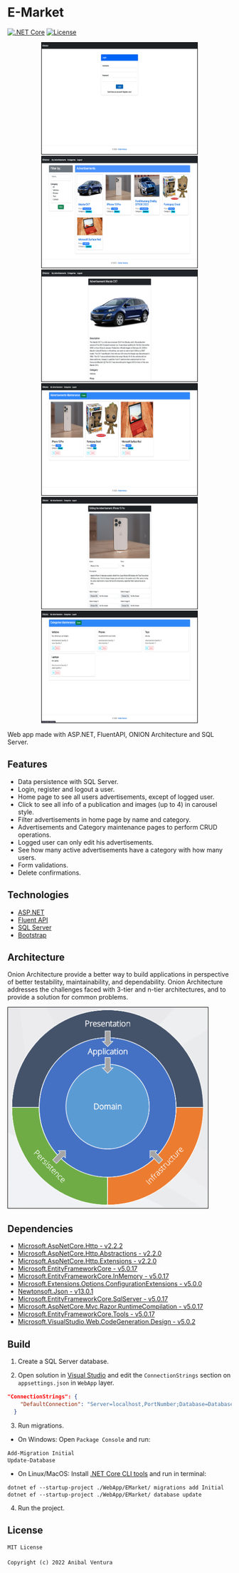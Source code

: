 # E-Market

[![.NET Core](https://img.shields.io/static/v1?label=.NET%20Core&message=5.0&color=purple)](https://dotnet.microsoft.com)
[![License](https://img.shields.io/static/v1?label=License&message=MIT&color=blue)](LICENCE.md)

<p align="center">
  <img src="screenshots/1-login.png" height=250px width=350px style="border:1px solid black;" />
  <img src="screenshots/2-home.png" height=250px  width=350px style="border:1px solid black;" />
  <img src="screenshots/3-home-view.png" height=250px  width=350px style="border:1px solid black;" />
  <img src="screenshots/4-my-ads.png" height=250px width=350px style="border:1px solid black;" />
  <img src="screenshots/5-my-ads-edit.png" height=250px width=350px style="border:1px solid black;" />
  <img src="screenshots/6-categories.png" height=250px width=350px style="border:1px solid black;" />
</p>

Web app made with ASP.NET, FluentAPI, ONION Architecture and SQL Server.

## Features

- Data persistence with SQL Server.
- Login, register and logout a user.
- Home page to see all users advertisements, except of logged user.
- Click to see all info of a publication and images (up to 4) in carousel style.
- Filter advertisements in home page by name and category.
- Advertisements and Category maintenance pages to perform CRUD operations.
- Logged user can only edit his advertisements.
- See how many active advertisements have a category with how many users.
- Form validations.
- Delete confirmations.

## Technologies

- [ASP.NET](https://dotnet.microsoft.com/en-us/apps/aspnet)
- [Fluent API](https://docs.microsoft.com/en-us/ef/ef6/modeling/code-first/fluent/relationships)
- [SQL Server](https://www.microsoft.com/en-us/sql-server/sql-server-downloads)
- [Bootstrap](https://getbootstrap.com)

## Architecture

Onion Architecture provide a better way to build applications in perspective of better testability, maintainability, and dependability. Onion Architecture addresses the challenges faced with 3-tier and n-tier architectures, and to provide a solution for common problems.

<img src="screenshots/onion-architecture.png" height=450px width=450px style="border:1px solid black;" />

## Dependencies

- [Microsoft.AspNetCore.Http - v2.2.2](https://www.nuget.org/packages/Microsoft.AspNetCore.Http)
- [Microsoft.AspNetCore.Http.Abstractions - v2.2.0](https://www.nuget.org/packages/Microsoft.AspNetCore.Http.Abstractions)
- [Microsoft.AspNetCore.Http.Extensions - v2.2.0](https://www.nuget.org/packages/Microsoft.AspNetCore.Http.Extensions)
- [Microsoft.EntityFrameworkCore - v5.0.17](https://www.nuget.org/packages/Microsoft.EntityFrameworkCore)
- [Microsoft.EntityFrameworkCore.InMemory - v5.0.17](https://www.nuget.org/packages/Microsoft.EntityFrameworkCore.InMemory)
- [Microsoft.Extensions.Options.ConfigurationExtensions - v5.0.0](https://www.nuget.org/packages/Microsoft.Extensions.Options.ConfigurationExtensions)
- [Newtonsoft.Json - v13.0.1](https://www.nuget.org/packages/Newtonsoft.Json)
- [Microsoft.EntityFrameworkCore.SqlServer - v5.0.17](https://www.nuget.org/packages/Microsoft.EntityFrameworkCore.SqlServer)
- [Microsoft.AspNetCore.Mvc.Razor.RuntimeCompilation - v5.0.17](https://www.nuget.org/packages/Microsoft.AspNetCore.Mvc.Razor.RuntimeCompilation)
- [Microsoft.EntityFrameworkCore.Tools - v5.0.17](https://www.nuget.org/packages/Microsoft.EntityFrameworkCore.Tools)
- [Microsoft.VisualStudio.Web.CodeGeneration.Design - v5.0.2](https://www.nuget.org/packages/Microsoft.VisualStudio.Web.CodeGeneration.Design)

## Build

1. Create a SQL Server database.

2. Open solution in [Visual Studio](https://visualstudio.microsoft.com) and edit the `ConnectionStrings` section on `appsettings.json` in `WebApp` layer.

```json
"ConnectionStrings": {
    "DefaultConnection": "Server=localhost,PortNumber;Database=DatabaseName;User=DatabaseUser;Password=DatabasePassword;Trusted_Connection=false;MultipleActiveResultSets=true"
  }
```

3. Run migrations.

- On Windows: Open `Package Console` and run:

```
Add-Migration Initial
Update-Database
```

- On Linux/MacOS: Install [.NET Core CLI tools](https://docs.microsoft.com/en-us/ef/core/get-started/overview/install#get-the-net-core-cli-tools) and run in terminal:

```
dotnet ef --startup-project ./WebApp/EMarket/ migrations add Initial
dotnet ef --startup-project ./WebApp/EMarket/ database update
```

4. Run the project.

## License

```xml
MIT License

Copyright (c) 2022 Anibal Ventura
```
